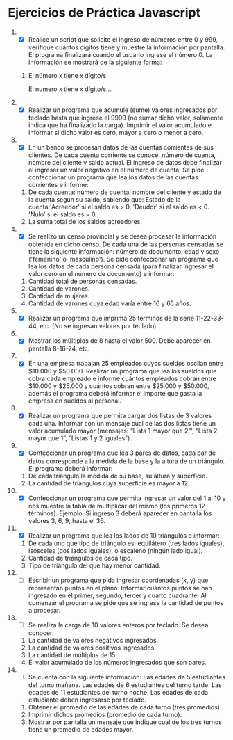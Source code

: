 # Ejercicios de Práctica Javascript

1. - [x] Realice un script que solicite el ingreso de números entre 0 y 999, verifique cuántos dígitos tiene y muestre la información por pantalla. El programa finalizará cuando el usuario ingrese el número 0. La información se mostrará de la siguiente forma:

   1. El número x tiene x dígito/s

      El numero x tiene x dígito/s...

2. - [x] Realizar un programa que acumule (sume) valores ingresados por teclado hasta que ingrese el 9999 (no sumar dicho valor, solamente indica que ha finalizado la carga). Imprimir el valor acumulado e informar si dicho valor es cero, mayor a cero o menor a cero.

3. - [x] En un banco se procesan datos de las cuentas corrientes de sus clientes. De cada cuenta corriente se conoce: número de cuenta, nombre del cliente y saldo actual. El ingreso de datos debe finalizar al ingresar un valor negativo en el número de cuenta. Se pide confeccionar un programa que lea los datos de las cuentas corrientes e informe:

   1. De cada cuenta: número de cuenta, nombre del cliente y estado de la cuenta según su saldo, sabiendo que: Estado de la cuenta:'Acreedor' si el saldo es > 0. 'Deudor' si el saldo es < 0. 'Nulo' si el saldo es = 0.
   2. La suma total de los saldos acreedores.

4. - [x] Se realizó un censo provincial y se desea procesar la información obtenida en dicho censo. De cada una de las personas censadas se tiene la siguiente información: número de documento, edad y sexo ('femenino' o 'masculino'). Se pide confeccionar un programa que lea los datos de cada persona censada (para finalizar ingresar el valor cero en el número de documento) e informar:

   1. Cantidad total de personas censadas.
   2. Cantidad de varones.
   3. Cantidad de mujeres.
   4. Cantidad de varones cuya edad varía entre 16 y 65 años.

5. - [x] Realizar un programa que imprima 25 términos de la serie 11-22-33-44, etc. (No se ingresan valores por teclado).

6. - [x] Mostrar los múltiplos de 8 hasta el valor 500. Debe aparecer en pantalla 8-16-24, etc.

7. - [x] En una empresa trabajan 25 empleados cuyos sueldos oscilan entre $10.000 y $50.000. Realizar un programa que lea los sueldos que cobra cada empleado e informe cuántos empleados cobran entre $10.000 y $25.000 y cuántos cobran entre $25.000 y $50.000, además el programa deberá informar el importe que gasta la empresa en sueldos al personal.

8. - [x] Realizar un programa que permita cargar dos listas de 3 valores cada una. Informar con un mensaje cual de las dos listas tiene un valor acumulado mayor (mensajes: “Lista 1 mayor que 2”', “Lista 2 mayor que 1”, “Listas 1 y 2 iguales”).

9. - [x] Confeccionar un programa que lea 3 pares de datos, cada par de datos corresponde a la medida de la base y la altura de un triángulo. El programa deberá informar:

   1. De cada triángulo la medida de su base, su altura y superficie.
   2. La cantidad de triángulos cuya superficie es mayor a 12.

10. - [x] Confeccionar un programa que permita ingresar un valor del 1 al 10 y nos muestre la tabla de multiplicar del mismo (los primeros 12 términos). Ejemplo: Si ingreso 3 deberá aparecer en pantalla los valores 3, 6, 9, hasta el 36.

11. - [x] Realizar un programa que lea los lados de 10 triángulos e informar:

    1. De cada uno que tipo de triángulo es: equilátero (tres lados iguales), isósceles (dos lados iguales), o escaleno (ningún lado igual).
    2. Cantidad de triángulos de cada tipo.
    3. Tipo de triángulo del que hay menor cantidad.

12. - [ ] Escribir un programa que pida ingresar coordenadas (x, y) que representan puntos en el plano. Informar cuántos puntos se han ingresado en el primer, segundo, tercer y cuarto cuadrante. Al comenzar el programa se pide que se ingrese la cantidad de puntos a procesar.

13. - [ ] Se realiza la carga de 10 valores enteros por teclado. Se desea conocer:

    1. La cantidad de valores negativos ingresados.
    2. La cantidad de valores positivos ingresados.
    3. La cantidad de múltiplos de 15.
    4. El valor acumulado de los números ingresados que son pares.

14. - [ ] Se cuenta con la siguiente información: Las edades de 5 estudiantes del turno mañana. Las edades de 6 estudiantes del turno tarde. Las edades de 11 estudiantes del turno noche. Las edades de cada estudiante deben ingresarse por teclado.
    1. Obtener el promedio de las edades de cada turno (tres promedios).
    2. Imprimir dichos promedios (promedio de cada turno).
    3. Mostrar por pantalla un mensaje que indique cual de los tres turnos tiene un promedio de edades mayor.

